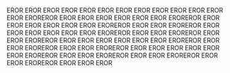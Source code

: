 EROR
EROR EROR
EROR EROR EROR
EROR EROR EROR EROR
EROR EROR EROR EROREROR EROR EROR EROR
EROR EROR EROR EROREROR EROR EROR EROR
EROR EROR EROR EROREROR EROR EROR EROREROR EROR EROR EROR
EROR EROR EROR EROREROR EROR EROR EROREROR EROR EROR EROREROR EROR EROR EROR
EROR EROR EROR EROREROR EROR EROR EROREROR EROR EROR EROREROR EROR EROR EROR
EROR EROR EROR EROREROR EROR EROR EROREROR EROR EROR EROREROR EROR EROR EROREROR EROR EROR EROR
